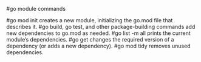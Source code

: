 #go module commands

#go mod init creates a new module, initializing the go.mod file that describes it.
#go build, go test, and other package-building commands add new dependencies to go.mod as needed.
#go list -m all prints the current module’s dependencies.
#go get changes the required version of a dependency (or adds a new dependency).
#go mod tidy removes unused dependencies.